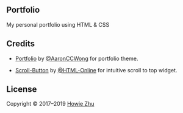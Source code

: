 ## Portfolio

My personal portfolio using HTML & CSS

## Credits

* [Portfolio](https://github.com/AaronCCWong/portfolio) by [@AaronCCWong](https://github.com/AaronCCWong/) for portfolio theme.

* [Scroll-Button](https://html-online.com/articles/dynamic-scroll-back-top-page-button-javascript/) by [@HTML-Online](https://html-online.com) for intuitive scroll to top widget.

## License

Copyright © 2017–2019 [Howie Zhu](https://howiezhu.com)